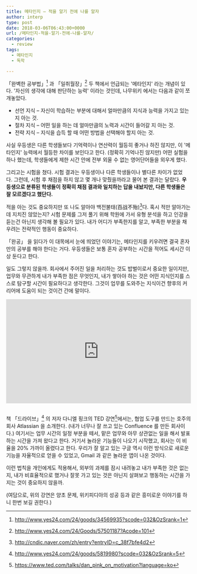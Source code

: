 ```yaml
---
title: 메타인지 – 적을 알기 전에 나를 알자
author: interp
type: post
date: 2018-03-06T06:43:00+0000
url: /메타인지-적을-알기-전에-나를-알자/
categories:
  - review
tags:
  - 메타인지
  - 독학

---
```

「완벽한 공부법」[^1] 과 「일취월장」[^2] 두 책에서 언급되는 '메타인지' 라는 개념이 있다. '자신의 생각에 대해 판단하는 능력' 이라는 것인데, 나무위키 에서는 다음과 같이 쪼개놓았다.

  * 선언 지식 &#8211; 자신이 학습하는 부분에 대해서 얼마만큼의 지식과 능력을 가지고 있는지 아는 것.
  * 절차 지식 &#8211; 어떤 일을 하는 데 얼마만큼의 노력과 시간이 들어갈 지 아는 것.
  * 전략 지식 &#8211; 지식을 습득 할 때 어떤 방법을 선택해야 할지 아는 것.

사실 우등생은 다른 학생들보다 기억력이나 연산력이 월등히 좋거나 하진 않지만, 이 '메타인지' 능력에서 월등한 차이를 보인다고 한다. (정확히 기억나진 않지만) 어떤 실험을 하나 했는데, 학생들에게 제한 시간 안에 전부 외울 수 없는 영어단어들을 외우게 했다.

그리고는 시험을 쳤다. 시험 결과는 우등생이나 다른 학생들이나 별다른 차이가 없었다. 그런데, 시험 후 채점을 하지 않고 몇 개나 맞췄을까라고 물어 본 결과는 달랐다. **우등생으로 분류된 학생들이 정확히 채점 결과와 일치하는 답을 내놨지만, 다른 학생들은 잘 모르겠다고 했단다.**

적을 아는 것도 중요하지만 또 나도 알아야 백전불태(百战不殆)[^3]다. 혹시 적만 알아가는데 지치진 않았는지? 시험 문제를 그저 풀기 위해 학원에 가서 유형 분석을 하고 인강을 듣는건 아닌지 생각해 볼 필요가 있다. 내가 어디가 부족한지를 알고, 부족한 부분을 채우려는 전략적인 행동이 중요하다.

「완공」 을 읽다가 이 대목에서 눈에 띄었던 이야기는, 메타인지를 키우려면 결국 혼자만의 공부를 해야 한다는 거다. 우등생들은 보통 혼자 공부하는 시간을 적어도 세시간 이상 둔다고 한다.

일도 그렇지 않을까. 회사에서 주어진 일을 처리하는 것도 밥벌이로서 중요한 일이지만, 업무와 무관하게 내가 부족한 점은 무엇인지, 내가 쌓아야 하는 것은 어떤 지식인지를 스스로 탐구할 시간이 필요하다고 생각한다. 그것이 업무를 도와주는 지식이건 향후의 커리어에 도움이 되는 것이건 간에 말이다.

<div style="max-width: 854px;">
  <div style="position: relative; height: 0; padding-bottom: 56.25%;">
    <iframe style="position: absolute; left: 0; top: 0; width: 100%; height: 100%;" src="https://embed.ted.com/talks/lang/ko/dan_pink_on_motivation" frameborder="0" scrolling="no" allowfullscreen="allowfullscreen"></iframe>
   </div> 
 </div> 
<br/>

책 「드라이브」[^4] 의 저자 다니엘 핑크의 TED 강연[^5]에서는, 협업 도구를 만드는 호주의 회사 Atlassian 을 소개한다. (내가 너무나 잘 쓰고 있는 Confluence 를 만든 회사이다.) 여기서는 업무 시간의 일정 부분을 떼서, 맡은 업무와 아무 상관없는 일을 해서 발표하는 시간을 가져 왔다고 한다. 거기서 놀라운 기능들이 나오기 시작했고, 회사는 이 비율을 20% 가까이 올렸다고 한다. 우리가 잘 알고 있는 구글 역시 이런 방식으로 새로운 기능을 자율적으로 얻을 수 있었고, Gmail 과 같은 놀라운 앱이 나온 것이다.

이런 법칙을 개인에게도 적용해서, 외부의 과제를 잠시 내려놓고 내가 부족한 것은 없는지, 내가 비효율적으로 했거나 잘못 가고 있는 것은 아닌지 살펴보고 행동하는 시간을 가지는 것이 중요하지 않을까.

(여담으로, 위의 강연은 양초 문제, 위키피디아의 성공 등과 같은 흥미로운 이야기를 하니 한번 보길 권한다.)

 [^1]: http://www.yes24.com/24/goods/34569935?scode=032&OzSrank=1
 [^2]: http://www.yes24.com/24/Goods/57501187?Acode=101
 [^3]: http://cndic.naver.com/zh/entry?entryID=c_38f7bfe4d2
 [^4]: http://www.yes24.com/24/goods/5819980?scode=032&OzSrank=5
 [^5]: https://www.ted.com/talks/dan_pink_on_motivation?language=ko